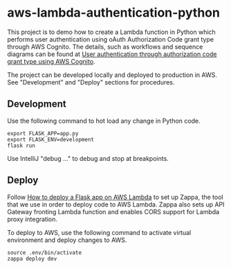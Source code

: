 # aws-lambda-authentication-python

This project is to demo how to create a Lambda function in Python which performs user authentication using oAuth Authorization Code grant type through AWS Cognito. The details, such as workflows and sequence diagrams can be found at [User authentication through authorization code grant type using AWS Cognito](https://dev.to/jinlianwang/user-authentication-through-authorization-code-grant-type-using-aws-cognito-1f93). 

The project can be developed locally and deployed to production in AWS. See "Development" and "Deploy" sections for procedures.


## Development

Use the following command to hot load any change in Python code. 

```
export FLASK_APP=app.py
export FLASK_ENV=development
flask run
```

Use IntelliJ "debug ..." to debug and stop at breakpoints. 

## Deploy

Follow [How to deploy a Flask app on AWS Lambda](https://blog.apcelent.com/deploy-flask-aws-lambda.html) to set up Zappa, the tool that we use in order to deploy code to AWS Lambda. Zappa also sets up API Gateway fronting Lambda function and enables CORS support for Lambda proxy integration. 

To deploy to AWS, use the following command to activate virtual environment and deploy changes to AWS. 

```
source .env/bin/activate
zappa deploy dev
```